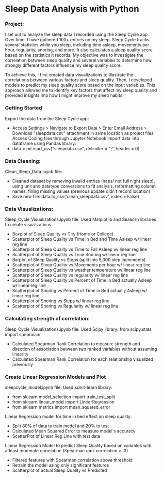 # Sleep Data Analysis with Python

### Project:
I set out to analyze the sleep data I recorded using the Sleep Cycle app. Over time, I have gathered 100+ entries on my sleep. Sleep Cycle tracks several statistics while you sleep, including time asleep, movements per hour, regularity, snoring, and more. It also calculates a sleep quality score based on the statistics it records. My objective was to investigate the correlation between sleep quality and several variables to determine how strongly different factors influence my sleep quality score.

To achieve this, I first created data visualizations to illustrate the correlations between various factors and sleep quality. Then, I developed models to predict my sleep quality score based on the input variables. This approach allowed me to identify key factors that affect my sleep quality and provided insights into how I might improve my sleep habits.

### Getting Started
Export the data from the Sleep Cycle app: 
* Access Settings > Navigate to Export Data > Enter Email Address > Download "sleepdata.csv" attachment in same location as project files
Access Coding files through Jupyter Notebook
Import data into dataframe using Pandas library:
* data = pd.read_csv("sleepdata.csv", delimiter = ";", header = 0)

### Data Cleaning:
Clean_Sleep_Data.ipynb file:
* Cleaned dataset by removing invalid entries (naps/ not full night sleep), using unit and datatype conversions to fit analysis, reformatting column names, filling missing values (previous update didn't record location)
* Save new file: data.to_csv('clean_sleepdata.csv', index = False)

### Data Visualizations: 
Sleep_Cycle_Visualizations.ipynb file:
Used Matplotlib and Seaborn libraries to create visualizations
* Boxplot of Sleep Quality vs City (Home or College)
* Scatterplot of Sleep Quality vs Time in Bed and Time Asleep w/ linear reg line
* Scatterplot of Sleep Quality vs Time to Fall Asleep w/ linear reg line
* Scatterplot of Sleep Quality vs Time Snoring w/ linear reg line
* Barplot of Sleep Quality vs Steps (split into 5,000 step increments)
* Scatterplot of Sleep Quality vs Movements per hour w/ linear reg line
* Scatterplot of Sleep Quality vs weather temperature w/ linear reg line
* Scatterplot of Sleep Quality vs regularity w/ linear reg line
* Scatterplot of Sleep Quality vs Percent of Time in Bed actually Asleep w/ linear reg line
* Scatterplot of Snoring vs Percent of Time in Bed actually Asleep w/ linear reg line
* Scatterplot of Snoring vs Steps w/ linear reg line
* Scatterplot of Snoring vs Regularity w/ linear reg line

### Calculating strength of correlation:
Sleep_Cycle_Visualizations.ipynb file:
Used Scipy library: from scipy.stats import spearmanr
* Calculated Spearman Rank Correlation to measure strength and direction of association between two ranked variables without assuming linearity
* Calculated Spearman Rank Correlation for each relationship visualized previously

### Create Linear Regression Models and Plot
sleepcycle_model.ipynb file:
Used scikit-learn library: 
* from sklearn.model_selection import train_test_split
* from sklearn.linear_model import LinearRegression
* from sklearn.metrics import mean_squared_error

Linear Regression model for time in bed effect on sleep quality:
* Split 80% of data to train model and 20% to test
* Calculated Mean Squared Error to measure model's accuracy
* ScatterPlot of Linear Reg Line with test data

Linear Regression Model to predict Sleep Quality based on variables with atleast moderate correlation (Spearman rank correlation > .3)
* Filtered features with Spearman correlation above threshold
* Retrain the model using only significant features
* Scatterplot of actual Sleep Quality vs Predicted









